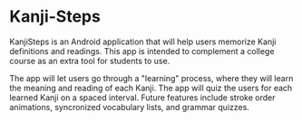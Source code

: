 # Kanji-Steps
KanjiSteps is an Android application that will help users memorize Kanji definitions and readings. This app is intended to complement a college course as an extra tool for students to use.

The app will let users go through a "learning" process, where they will learn the meaning and reading of each Kanji.
The app will quiz the users for each learned Kanji on a spaced interval.
Future features include stroke order animations, syncronized vocabulary lists, and grammar quizzes.
